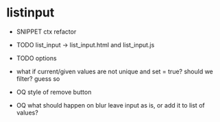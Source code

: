 # listinput

* SNIPPET ctx refactor
* TODO list_input -> list_input.html and list_input.js

* TODO options

* what if current/given values are not unique and set = true? should we filter?
  guess so

* OQ style of remove button
* OQ what should happen on blur
  leave input as is, or add it to list of values?
